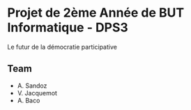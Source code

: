 # Projet de 2ème Année de BUT Informatique - DPS3
Le futur de la démocratie participative

## Team
- A. Sandoz
- V. Jacquemot
- A. Baco
